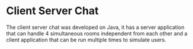 # Client Server Chat

The client server chat was developed on Java, it has a server application that can handle 4 simultaneous rooms independent from each other and a client application that can be run multiple times to simulate users.

 
